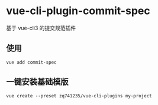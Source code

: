 # vue-cli-plugin-commit-spec

基于 vue-cli3 的提交规范插件

## 使用

```
vue add commit-spec
```

## 一键安装基础模版

```
vue create --preset zq741235/vue-cli-plugins my-project
```